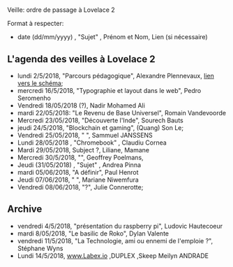 #
 Veille: ordre de passage à Lovelace 2

Format à respecter:   
- date (dd/mm/yyyy) , "Sujet" ,  Prénom et Nom, Lien (si nécessaire)

## L'agenda des veilles à Lovelace 2

- lundi 2/5/2018, "Parcours pédagogique", Alexandre Plennevaux, [lien vers le schéma](https://docs.google.com/drawings/d/1kKAMz1jTaK0-8Glg136j3T1C3kCKaq-gFEju1FxsVCs/edit);
- mercredi 16/5/2018, "Typographie et layout dans le web", Pedro Seromenho
- Vendredi 18/05/2018  (?), Nadir Mohamed Ali
- mardi 22/05/2018: "Le Revenu de Base Universel", Romain Vandevoorde
- Mercredi 23/05/2018, "Découverte l'Inde", Sourech Bauts
- jeudi 24/5/2018, "Blockchain et gaming", (Quang) Son Le;
- Vendredi 25/05/2018, " ", Sammuel JANSSENS
- Lundi 28/05/2018 , "Chromebook" , Claudiu Cornea
- Mardi 29/05/2018, Subject ?, Liliane, Mamane
- Mercredi 30/5/2018, "", Geoffrey Poelmans,
- Jeudi (31/05/2018) , "Sujet" ,  Andrea Pinna
- mardi 05/06/2018, "A définir", Paul Henrot 
- Jeudi 07/06/2018, " ", Mariane Niwemfura
- Vendredi 08/06/2018, "?", Julie Connerotte;





## Archive

- vendredi 4/5/2018, "présentation du raspberry pi", Ludovic Hautecoeur
- mardi 8/05/2018, "Le basilic de Roko", Dylan Valente
- vendredi 11/5/2018, "La Technologie, ami ou ennemi de l'emploie ?", Stéphane Wyns
- Lundi 14/5/2018, www.Labex.io ,DUPLEX ,Skeep Meilyn ANDRADE

